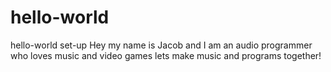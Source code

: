 # hello-world
hello-world set-up 
Hey my name is Jacob and I am an audio programmer who loves music and video games lets make music and programs together!
